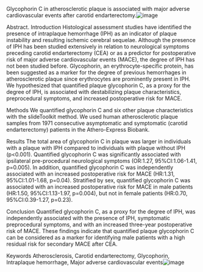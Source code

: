 Glycophorin C in atherosclerotic plaque is associated with major adverse cardiovascular events after carotid endarterectomy.![image](https://user-images.githubusercontent.com/64079378/125973598-62dc8203-3622-4a6b-bb87-6bee99382465.png)

Abstract.
Introduction
Histological assessment studies have identified the presence of intraplaque hemorrhage (IPH) as an indicator of plaque instability and resulting ischemic cerebral sequelae. Although the presence of IPH has been studied extensively in relation to neurological symptoms preceding carotid endarterectomy (CEA) or as a predictor for postoperative risk of major adverse cardiovascular events (MACE), the degree of IPH has not been studied before. Glycophorin, an erythrocyte-specific protein, has been suggested as a marker for the degree of previous hemorrhages in atherosclerotic plaque since erythrocytes are prominently present in IPH. We hypothesized that quantified plaque glycophorin C, as a proxy for the degree of IPH, is associated with destabilizing plaque characteristics, preprocedural symptoms, and increased postoperative risk for MACE. 

Methods
We quantified glycophorin C and six other plaque characteristics with the slideToolkit method. We used human atherosclerotic plaque samples from 1971 consecutive asymptomatic and symptomatic (carotid endarterectomy) patients in the Athero-Express Biobank. 

Results
The total area of glycophorin C in plaque was larger in individuals with a plaque with IPH compared to individuals with plaque without IPH (p<0.001). Quantified glycophorin C was significantly associated with ipsilateral pre-procedural neurological symptoms (OR:1.27, 95%CI:1.06-1.41, p=0.005). In addition, quantified glycophorin C was independently associated with an increased postoperative risk for MACE (HR:1.31, 95%CI:1.01-1.68, p=0.04). Stratified by sex, quantified glycophorin C was associated with an increased postoperative risk for MACE in male patients (HR:1.50, 95%CI:1.13-1.97, p=0.004), but not in female patients (HR:0.70, 95%CI:0.39-1.27, p=0.23).

Conclusion
Quantified glycophorin C, as a proxy for the degree of IPH, was independently associated with the presence of IPH, symptomatic preprocedural symptoms, and with an increased three-year postoperative risk of MACE. These findings indicate that quantified plaque glycophorin C can be considered as a marker for identifying male patients with a high residual risk for secondary MACE after CEA. 

Keywords
Atherosclerosis, Carotid endarterectomy, Glycophorin, Intraplaque hemorrhage, Major adverse cardiovascular events![image](https://user-images.githubusercontent.com/64079378/125973692-d0561279-bf66-42c3-8e7e-39c1e1193309.png)
